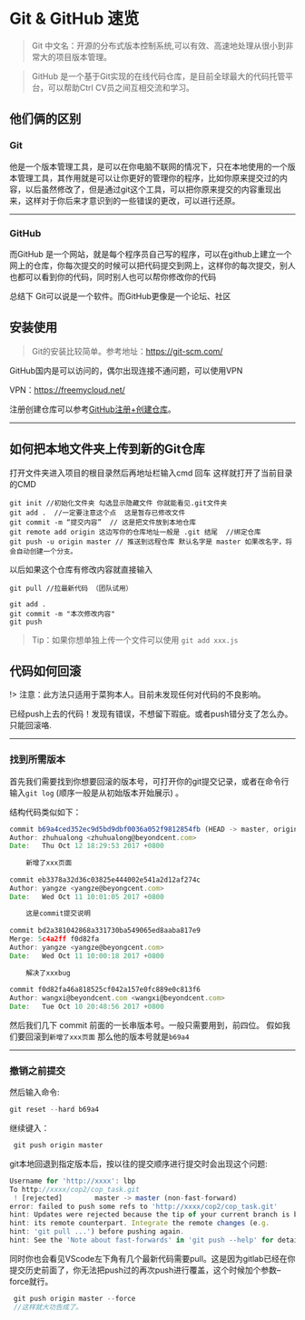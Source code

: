 # Git & GitHub 速览

> Git  中文名：开源的分布式版本控制系统,可以有效、高速地处理从很小到非常大的项目版本管理。

> GitHub 是一个基于Git实现的在线代码仓库，是目前全球最大的代码托管平台，可以帮助Ctrl CV员之间互相交流和学习。

## 他们俩的区别

  ### Git

  他是一个版本管理工具，是可以在你电脑不联网的情况下，只在本地使用的一个版本管理工具，其作用就是可以让你更好的管理你的程序，比如你原来提交过的内容，以后虽然修改了，但是通过git这个工具，可以把你原来提交的内容重现出来，这样对于你后来才意识到的一些错误的更改，可以进行还原。

 -----
  ### GitHub


  而GitHub 是一个网站，就是每个程序员自己写的程序，可以在github上建立一个网上的仓库，你每次提交的时候可以把代码提交到网上，这样你的每次提交，别人也都可以看到你的代码，同时别人也可以帮你修改你的代码


总结下 Git可以说是一个软件。而GitHub更像是一个论坛、社区

 ## 安装使用

 > Git的安装比较简单。参考地址：https://git-scm.com/

GitHub国内是可以访问的，偶尔出现连接不通问题，可以使用VPN 

VPN：https://freemycloud.net/ 

注册创建仓库可以参考[GitHub注册+创建仓库](https://blog.csdn.net/zhizhengguan/article/details/87606970)。

---------------------

## 如何把本地文件夹上传到新的Git仓库

打开文件夹进入项目的根目录然后再地址栏输入cmd 回车 这样就打开了当前目录的CMD 

```
git init //初始化文件夹 勾选显示隐藏文件 你就能看见.git文件夹
git add .  //一定要注意这个点  这是暂存已修改文件
git commit -m “提交内容”  // 这是把文件放到本地仓库
git remote add origin 这边写你的仓库地址一般是 .git 结尾  //绑定仓库
git push -u origin master // 推送到远程仓库 默认名字是 master 如果改名字，将会自动创建一个分支。

```

以后如果这个仓库有修改内容就直接输入

```
git pull //拉最新代码 （团队试用）

git add . 
git commit -m "本次修改内容"
git push

```
>Tip：如果你想单独上传一个文件可以使用 `git add xxx.js`

## 代码如何回滚

!> 注意：此方法只适用于菜狗本人。目前未发现任何对代码的不良影响。

已经push上去的代码！发现有错误，不想留下瑕疵。或者push错分支了怎么办。只能回滚咯.

***

### 找到所需版本

首先我们需要找到你想要回滚的版本号，可打开你的git提交记录，或者在命令行输入`git log` (顺序一般是从初始版本开始展示) 。

结构代码类似如下：

```javascript
commit b69a4ced352ec9d5bd9dbf0036a052f9812854fb (HEAD -> master, origin/master)
Author: zhuhualong <zhuhualong@beyondcent.com>
Date:   Thu Oct 12 18:29:53 2017 +0800
 
    新增了xxx页面
 
commit eb3378a32d36c03825e444002e541a2d12af274c
Author: yangze <yangze@beyongcent.com>
Date:   Wed Oct 11 10:01:05 2017 +0800
 
    这是commit提交说明
 
commit bd2a381042868a331730ba549065ed8aaba817e9
Merge: 5c4a2ff f0d82fa
Author: yangze <yangze@beyongcent.com>
Date:   Wed Oct 11 10:00:18 2017 +0800
 
    解决了xxxbug
 
commit f0d82fa46a818525cf042a157e0fc889e0c813f6
Author: wangxi@beyondcent.com <wangxi@beyondcent.com>
Date:   Tue Oct 10 20:48:56 2017 +0800
```


然后我们几下 commit 前面的一长串版本号。一般只需要用到，前四位。
假如我们要回滚到`新增了xxx页面` 那么他的版本号就是`b69a4`

***
### 撤销之前提交

然后输入命令:
```javascript
git reset --hard b69a4
```

继续键入：
```javascript
 git push origin master
```
git本地回退到指定版本后，按以往的提交顺序进行提交时会出现这个问题:
```javascript
Username for 'http://xxxx': lbp
To http://xxxx/cop2/cop_task.git
 ! [rejected]        master -> master (non-fast-forward)
error: failed to push some refs to 'http://xxxx/cop2/cop_task.git'
hint: Updates were rejected because the tip of your current branch is behind
hint: its remote counterpart. Integrate the remote changes (e.g.
hint: 'git pull ...') before pushing again.
hint: See the 'Note about fast-forwards' in 'git push --help' for details.
```

同时你也会看见VScode左下角有几个最新代码需要pull。这是因为gitlab已经在你提交历史前面了，你无法把push过的再次push进行覆盖，这个时候加个参数–force就行。

```javascript
 git push origin master --force
 //这样就大功告成了。
```